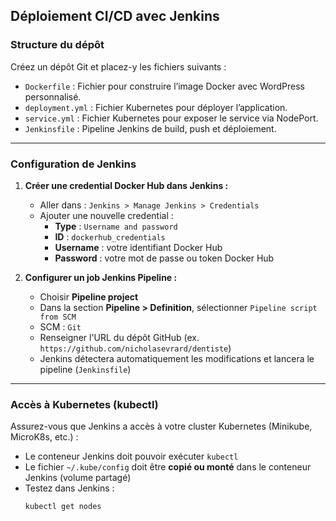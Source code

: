 ## Déploiement CI/CD avec Jenkins

### Structure du dépôt

Créez un dépôt Git et placez-y les fichiers suivants :

- `Dockerfile` : Fichier pour construire l’image Docker avec WordPress personnalisé.
- `deployment.yml` : Fichier Kubernetes pour déployer l’application.
- `service.yml` : Fichier Kubernetes pour exposer le service via NodePort.
- `Jenkinsfile` : Pipeline Jenkins de build, push et déploiement.

---

### Configuration de Jenkins

1. **Créer une credential Docker Hub dans Jenkins :**
   - Aller dans : `Jenkins > Manage Jenkins > Credentials`
   - Ajouter une nouvelle credential :
     - **Type** : `Username and password`
     - **ID** : `dockerhub_credentials`
     - **Username** : votre identifiant Docker Hub
     - **Password** : votre mot de passe ou token Docker Hub

2. **Configurer un job Jenkins Pipeline :**
   - Choisir **Pipeline project**
   - Dans la section **Pipeline > Definition**, sélectionner `Pipeline script from SCM`
   - SCM : `Git`
   - Renseigner l'URL du dépôt GitHub (ex. `https://github.com/nicholasevrard/dentiste`)
   - Jenkins détectera automatiquement les modifications et lancera le pipeline (`Jenkinsfile`)

---

### Accès à Kubernetes (kubectl)

Assurez-vous que Jenkins a accès à votre cluster Kubernetes (Minikube, MicroK8s, etc.) :

- Le conteneur Jenkins doit pouvoir exécuter `kubectl`
- Le fichier `~/.kube/config` doit être **copié ou monté** dans le conteneur Jenkins (volume partagé)
- Testez dans Jenkins :  
  ```bash
  kubectl get nodes

